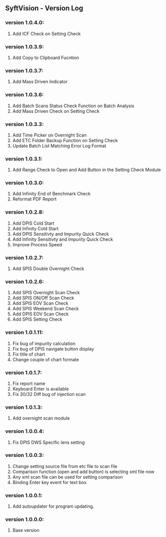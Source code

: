 SyftVision - Version Log
-
### version 1.0.4.0:
1. Add ICF Check on Setting Check

### version 1.0.3.9:
1. Add Copy to Clipboard Fucntion

### version 1.0.3.7:
1. Add Mass Driven Indicator

### version 1.0.3.6:
1. Add Batch Scans Status Check Function on Batch Analysis
2. Add Mass Driven Check on Setting Check

### version 1.0.3.3:
1. Add Time Picker on Overnight Scan
2. Add ETC Folder Backup Function on Setting Check
3. Update Batch List Matching Error Log Format

### version 1.0.3.1:
1. Add Range Check to Open and Add Button in the Setting Check Module

### version 1.0.3.0:
1. Add Infinity End of Benchmark Check
2. Reformat PDF Report

### version 1.0.2.8:
1. Add DPIS Cold Start
2. Add Infinity Cold Start
3. Add DPIS Sensitivty and Impurity Quick Check
4. Add Infinity Sensitivty and Impurity Quick Check
5. Improve Process Speed

### version 1.0.2.7:
1. Add SPIS Double Overnight Check
 
### version 1.0.2.6:
1. Add SPIS Overnight Scan Check
2. Add SPIS ON/Off Scan Check
3. Add SPIS EOV Scan Check
4. Add SPIS Weekend Scan Check
5. Add DPIS EOV Scan Check
6. Add SPIS Setting Check

### version 1.0.1.11:
1. Fix bug of impurity calculation
2. Fix bug of DPIS navigate button display
3. Fix title of chart
4. Change couple of chart formate

### version 1.0.1.7:
1. Fix report name 
2. Keyboard Enter is available
3. Fix 30/32 Diff bug of injection scan

### version 1.0.1.3:
1. Add overnight scan module

### version 1.0.0.4:
1. Fix DPIS DWS Specific lens setting

### version 1.0.0.3:
1. Change setting source file from etc file to scan file
2. Comparison function (open and add button) is selecting xml file now
3. Any xml scan file can be used for setting comparison
4. Binding Enter key event for text box

### version 1.0.0.1:
1. Add autoupdater for program updating.

### version 1.0.0.0:
1. Base version
